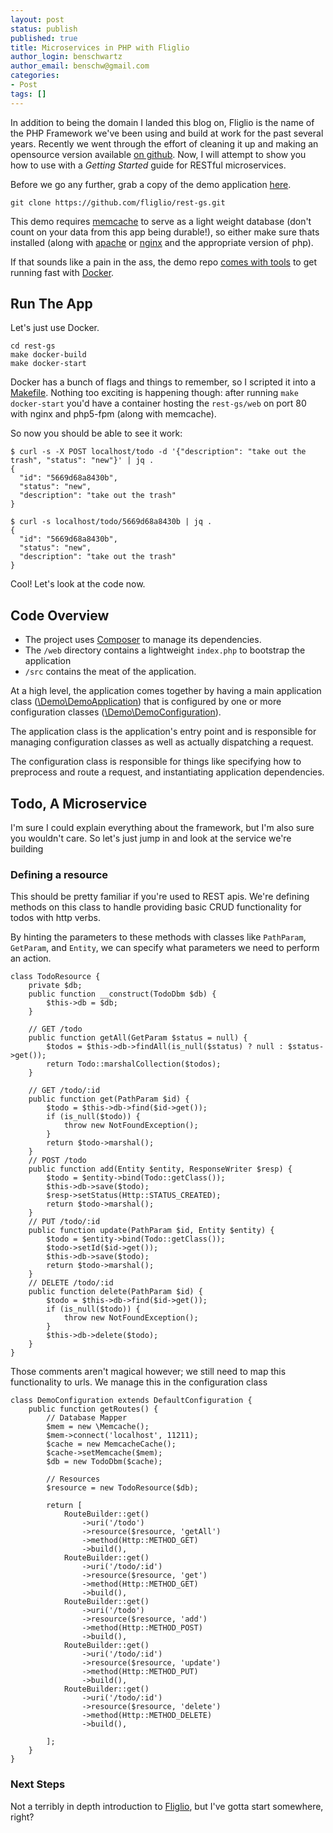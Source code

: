 ```yaml
---
layout: post
status: publish
published: true
title: Microservices in PHP with Fliglio
author_login: benschwartz
author_email: benschw@gmail.com
categories:
- Post
tags: []
---
```



In addition to being the domain I landed this blog on, Fliglio is the name of the PHP Framework
we've been using and build at work for the past several years. Recently we went through the
effort of cleaning it up and making an opensource version available [on github](https://github.com/fliglio).
Now, I will attempt to show you how to use with a _Getting Started_ guide for RESTful microservices.

<!--more-->


Before we go any further, grab a copy of the demo application [here](https://github.com/fliglio/rest-gs).

	git clone https://github.com/fliglio/rest-gs.git


This demo requires [memcache](http://us2.php.net/manual/en/memcache.installation.php) to serve
as a light weight database (don't count on your data from this app being durable!), so either 
make sure thats installed (along with [apache](https://httpd.apache.org/) or [nginx](https://www.nginx.com/) 
and the appropriate version of php).

If that sounds like a pain in the ass, the demo repo [comes with tools](https://github.com/fliglio/rest-gs/tree/master/docker) to get running fast with [Docker](https://www.docker.com/).


## Run The App

Let's just use Docker.

	cd rest-gs
	make docker-build
	make docker-start


Docker has a bunch of flags and things to remember, so I scripted it into a 
[Makefile](https://github.com/fliglio/rest-gs/blob/master/Makefile). Nothing too exciting is
happening though: after running `make docker-start` you'd have a container hosting the `rest-gs/web` on port 80
with nginx and php5-fpm (along with memcache).

So now you should be able to see it work:


	$ curl -s -X POST localhost/todo -d '{"description": "take out the trash", "status": "new"}' | jq .
	{
	  "id": "5669d68a8430b",
	  "status": "new",
	  "description": "take out the trash"
	}
	
	$ curl -s localhost/todo/5669d68a8430b | jq .
	{
	  "id": "5669d68a8430b",
	  "status": "new",
	  "description": "take out the trash"
	}


Cool! Let's look at the code now.


## Code Overview

- The project uses [Composer](https://getcomposer.org/) to manage its dependencies.
- The `/web` directory contains a lightweight `index.php` to bootstrap the application
- `/src` contains the meat of the application.


At a high level, the application comes together by having a main application class ([\Demo\DemoApplication](https://github.com/fliglio/rest-gs/blob/master/src/Demo/DemoApplication.php))
that is configured by one or more configuration classes ([\Demo\DemoConfiguration](https://github.com/fliglio/rest-gs/blob/master/src/Demo/DemoConfiguration.php)).


The application class is the application's entry point and is responsible for managing configuration classes as well as actually dispatching a request.

The configuration class is responsible for things like specifying how to preprocess and route a request, and instantiating application dependencies.

## Todo, A Microservice
I'm sure I could explain everything about the framework, but I'm also sure you wouldn't care.
So let's just jump in and look at the service we're building

### Defining a resource

This should be pretty familiar if you're used to REST apis. We're defining methods
on this class to handle providing basic CRUD functionality for todos with http verbs.

By hinting the parameters to these methods with classes like `PathParam`, `GetParam`, and `Entity`, we can specify
what parameters we need to perform an action.

	class TodoResource {
		private $db;
		public function __construct(TodoDbm $db) {
			$this->db = $db;
		}
		
		// GET /todo
		public function getAll(GetParam $status = null) {
			$todos = $this->db->findAll(is_null($status) ? null : $status->get());
			return Todo::marshalCollection($todos);
		}
		
		// GET /todo/:id
		public function get(PathParam $id) {
			$todo = $this->db->find($id->get());
			if (is_null($todo)) {
				throw new NotFoundException();
			}
			return $todo->marshal();
		}
		// POST /todo
		public function add(Entity $entity, ResponseWriter $resp) {
			$todo = $entity->bind(Todo::getClass());
			$this->db->save($todo);
			$resp->setStatus(Http::STATUS_CREATED);
			return $todo->marshal();
		}
		// PUT /todo/:id
		public function update(PathParam $id, Entity $entity) {
			$todo = $entity->bind(Todo::getClass());
			$todo->setId($id->get());
			$this->db->save($todo);
			return $todo->marshal();
		}
		// DELETE /todo/:id
		public function delete(PathParam $id) {
			$todo = $this->db->find($id->get());
			if (is_null($todo)) {
				throw new NotFoundException();
			}
			$this->db->delete($todo);
		}
	}

Those comments aren't magical however; we still need to map this functionality to urls. We manage this in the 
configuration class

	class DemoConfiguration extends DefaultConfiguration {
		public function getRoutes() {
			// Database Mapper
			$mem = new \Memcache();
			$mem->connect('localhost', 11211);
			$cache = new MemcacheCache();
			$cache->setMemcache($mem);
			$db = new TodoDbm($cache);

			// Resources
			$resource = new TodoResource($db);
			
			return [
				RouteBuilder::get()
					->uri('/todo')
					->resource($resource, 'getAll')
					->method(Http::METHOD_GET)
					->build(),
				RouteBuilder::get()
					->uri('/todo/:id')
					->resource($resource, 'get')
					->method(Http::METHOD_GET)
					->build(),
				RouteBuilder::get()
					->uri('/todo')
					->resource($resource, 'add')
					->method(Http::METHOD_POST)
					->build(),
				RouteBuilder::get()
					->uri('/todo/:id')
					->resource($resource, 'update')
					->method(Http::METHOD_PUT)
					->build(),
				RouteBuilder::get()
					->uri('/todo/:id')
					->resource($resource, 'delete')
					->method(Http::METHOD_DELETE)
					->build(),
						
			];
		}
	}	



### Next Steps

Not a terribly in depth introduction to [Fliglio](https://github.com/fliglio), but I've gotta start somewhere, right?


